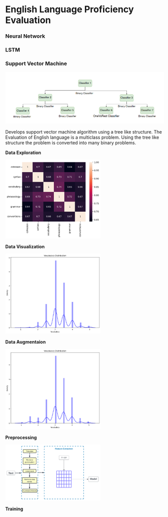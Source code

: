 # English Language Proficiency Evaluation

### Neural Network
### LSTM
### Support Vector Machine

<img src='./imagesGit/classifiersTree.png' alt='classifiers tree' width='500' />


Develops support vector machine algorithm using a tree like structure. 
The Evaluation of English language is a multiclass problem. Using the tree like structure the problem is converted into many binary problems. 

**Data Exploration**

<img src='./imagesGit/dataExploration.png' alt='correlation matrix' width='300' />

**Data Visualization**

<img src='./imagesGit/dataVisualizationVocab.png' alt='word count' width='300' />

**Data Augmentaion**

<img src='./imagesGit/dataVisualizationVocabAfterAug.png' alt='after augmentaion word count' width='300' />

**Preprocessing**

<img src='./imagesGit/dataPreprocessing.png' alt='data preprocessing' width='300' /> 

**Training**

